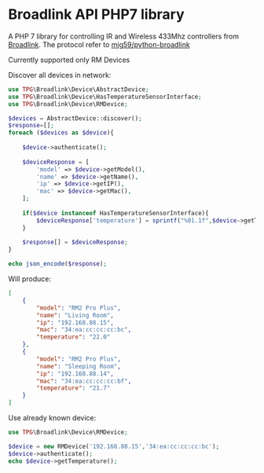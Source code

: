 # Broadlink API PHP7 library 

A PHP 7 library for controlling IR and Wireless 433Mhz controllers from [Broadlink](http://www.ibroadlink.com/rm/). 
The protocol refer to [mjg59/python-broadlink](https://github.com/mjg59/python-broadlink/blob/master/README.md)

Currently supported only RM Devices

Discover all devices in network:
```php
use TPG\Broadlink\Device\AbstractDevice;
use TPG\Broadlink\Device\HasTemperatureSensorInterface;
use TPG\Broadlink\Device\RMDevice;

$devices = AbstractDevice::discover();
$response=[];
foreach ($devices as $device){
    
    $device->authenticate();
    
    $deviceResponse = [
        'model' => $device->getModel(),
        'name' => $device->getName(),
        'ip' => $device->getIP(),
        'mac' => $device->getMac(),
    ];
    
    if($device instanceof HasTemperatureSensorInterface){
        $deviceResponse['temperature'] = sprintf("%01.1f",$device->getTemperature());
    }
    
    $response[] = $deviceResponse;
}

echo json_encode($response);
```
Will produce:
```json
[
    {
        "model": "RM2 Pro Plus",
        "name": "Living Room",
        "ip": "192.168.88.15",
        "mac": "34:ea:cc:cc:cc:bc",
        "temperature": "22.0"
    },
    {
        "model": "RM2 Pro Plus",
        "name": "Sleeping Room",
        "ip": "192.168.88.14",
        "mac": "34:ea:cc:cc:cc:bf",
        "temperature": "21.7"
    }
]
```

Use already known device:
```php
use TPG\Broadlink\Device\RMDevice;

$device = new RMDevice('192.168.88.15','34:ea:cc:cc:cc:bc');
$device->authenticate();
echo $device->getTemperature();
```